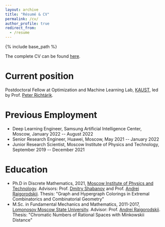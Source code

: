 ```yaml
---
layout: archive
title: "Résumé & CV"
permalink: /cv/
author_profile: true
redirect_from:
  - /resume
---
```


{% include base_path %}

The complete CV can be found [here](https://drive.google.com/file/d/1rAsjaujqBhcFEwaRPt3MiuFsFjbRN6t9/view?usp=sharing).

Current position
=====
Postdoctoral Fellow at Optimization and Machine Learning Lab, [KAUST](https://www.kaust.edu.sa/en/), led by Prof. [Peter Richtárik](https://richtarik.org/).

Previous Employment
=====
* Deep Learning Engineer, Samsung Artificial Intelligence Center, Moscow, January 2022 -- August 2022
* Senior Research Engineer, Huawei, Moscow, May 2021 -- January 2022
* Junior Research Scientist, Moscow Institute of Physics and Technology, September 2019 -- December 2021

Education
======
* Ph.D in Discrete Mathematics, 2021, [Moscow Institute of Physics and Technology](https://mipt.ru/english/). Advisors: Prof. [Dmitry Shabanov](https://scholar.google.com/citations?user=InsQNgoAAAAJ&hl=en) and Prof. [Andrei Raigorodskii](https://scholar.google.com/citations?user=fzY42_QAAAAJ&hl=en). Thesis: "Graph and Hypergraph Colorings in Extremal Combinatorics and Combinatorial Geometry"
* M.Sc. in Fundamental Mechanics and Mathematics, 2011-2017, [Lomonosov Moscow State University](https://www.msu.ru/en/).  Advisor: Prof. [Andrei Raigorodskii](https://scholar.google.com/citations?user=fzY42_QAAAAJ&hl=en). Thesis: "Chromatic Numbers of Rational Spaces with Minkowskii Distance"
